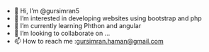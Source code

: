 - 👋 Hi, I’m @gursimran5
- 👀 I’m interested in developing websites using bootstrap and php
- 🌱 I’m currently learning Phthon and angular
- 💞️ I’m looking to collaborate on ...
- 📫 How to reach me :gursimran.haman@gmail.com
<!---
gursimran5/gursimran5 is a ✨ special ✨ repository because its `README.md` (this file) appears on your GitHub profile.
You can click the Preview link to take a look at your changes.
--->
